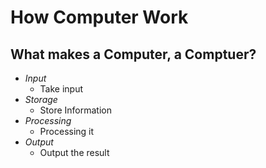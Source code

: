 # How Computer Work

## What makes a Computer, a Comptuer?
- *Input*
  - Take input
- *Storage*
  - Store Information
- *Processing*
  - Processing it
- *Output*
  - Output the result
  
  

